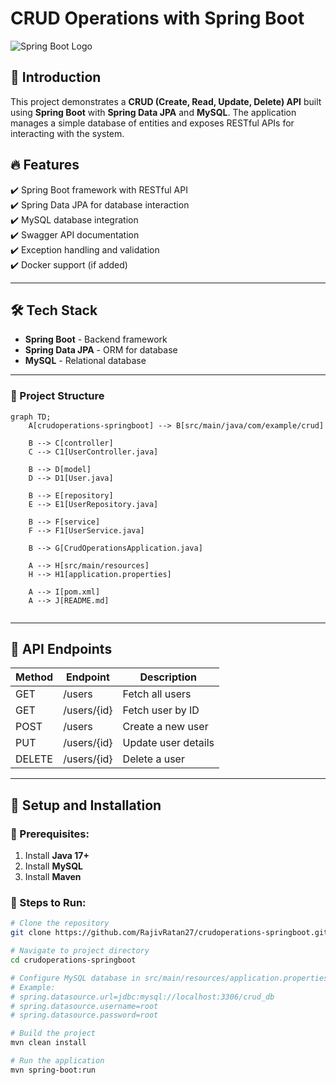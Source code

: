 # CRUD Operations with Spring Boot

![Spring Boot Logo](https://upload.wikimedia.org/wikipedia/commons/4/44/Spring_Framework_Logo_2018.svg)

## 📌 Introduction
This project demonstrates a **CRUD (Create, Read, Update, Delete) API** built using **Spring Boot** with **Spring Data JPA** and **MySQL**. The application manages a simple database of entities and exposes RESTful APIs for interacting with the system.

## 🔥 Features
✔️ Spring Boot framework with RESTful API  
✔️ Spring Data JPA for database interaction  
✔️ MySQL database integration  
✔️ Swagger API documentation  
✔️ Exception handling and validation  
✔️ Docker support (if added)  

---

## 🛠 Tech Stack
- **Spring Boot** - Backend framework  
- **Spring Data JPA** - ORM for database  
- **MySQL** - Relational database  


---

### 📂 Project Structure
```mermaid
graph TD;
    A[crudoperations-springboot] --> B[src/main/java/com/example/crud]
    
    B --> C[controller]
    C --> C1[UserController.java]
    
    B --> D[model]
    D --> D1[User.java]
    
    B --> E[repository]
    E --> E1[UserRepository.java]
    
    B --> F[service]
    F --> F1[UserService.java]
    
    B --> G[CrudOperationsApplication.java]
    
    A --> H[src/main/resources]
    H --> H1[application.properties]
    
    A --> I[pom.xml]
    A --> J[README.md]


```

---

## 🚀 API Endpoints

| Method | Endpoint         | Description             |
|--------|-----------------|-------------------------|
| GET    | /users          | Fetch all users        |
| GET    | /users/{id}     | Fetch user by ID       |
| POST   | /users          | Create a new user      |
| PUT    | /users/{id}     | Update user details    |
| DELETE | /users/{id}     | Delete a user          |

---

## 🔧 Setup and Installation

### 📌 Prerequisites:
1. Install **Java 17+**
2. Install **MySQL**
3. Install **Maven**

### 🚀 Steps to Run:
```sh
# Clone the repository
git clone https://github.com/RajivRatan27/crudoperations-springboot.git

# Navigate to project directory
cd crudoperations-springboot

# Configure MySQL database in src/main/resources/application.properties
# Example:
# spring.datasource.url=jdbc:mysql://localhost:3306/crud_db
# spring.datasource.username=root
# spring.datasource.password=root

# Build the project
mvn clean install

# Run the application
mvn spring-boot:run

